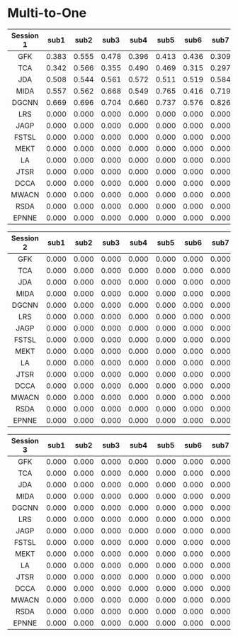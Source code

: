 # Multi-to-One

|Session 1  | sub1 | sub2 | sub3 | sub4 | sub5 |  sub6 |  sub7 |  sub8 |  sub9 |  sub10 |  sub11 |  sub12 |  sub13 |  sub14 |  sub15 | Avg | 
| :----: | :----: | :----: | :----: | :----: | :----: | :----: | :----: | ---- | ---- | ---- | ---- | ---- | ---- | ---- | ---- | ---- |
GFK | 0.383 | 0.555 | 0.478 | 0.396 | 0.413 | 0.436 | 0.309 | 0.364 | 0.645 | 0.488 | 0.378 | 0.450 | 0.381 | 0.577 | 0.354 | 0.440
TCA | 0.342 | 0.566 | 0.355 | 0.490 | 0.469 | 0.315 | 0.297 | 0.463 | 0.407 | 0.252 | 0.468 | 0.217 | 0.282 | 0.387 | 0.242 | 0.370
| JDA  | 0.508 | 0.544 | 0.561 | 0.572 | 0.511 | 0.519 | 0.584 | 0.559 | 0.519 | 0.450 | 0.556 | 0.558 | 0.695 | 0.487 | 0.563 | 0.546
MIDA | 0.557 | 0.562 | 0.668 | 0.549 | 0.765 | 0.416 | 0.719 | 0.545 | 0.622 | 0.682 | 0.603 | 0.545 | 0.666 | 0.552 | 0.582 | 0.602
DGCNN | 0.669 | 0.696 | 0.704 | 0.660 | 0.737 | 0.576 | 0.826 | 0.645 | 0.717 | 0.825 | 0.724 | 0.743 | 0.539 | 0.569 | 0.678 | 0.687
LRS | 0.000 | 0.000 | 0.000 | 0.000 | 0.000 | 0.000 | 0.000 | 0.000 | 0.000 | 0.000 | 0.000 | 0.000 | 0.000 | 0.000 | 0.000 | 0.000
JAGP| 0.000 | 0.000 | 0.000 | 0.000 | 0.000 | 0.000 | 0.000 | 0.000 | 0.000 | 0.000 | 0.000 | 0.000 | 0.000 | 0.000 | 0.000 | 0.000
FSTSL| 0.000 | 0.000 | 0.000 | 0.000 | 0.000 | 0.000 | 0.000 | 0.000 | 0.000 | 0.000 | 0.000 | 0.000 | 0.000 | 0.000 | 0.000 | 0.000
MEKT| 0.000 | 0.000 | 0.000 | 0.000 | 0.000 | 0.000 | 0.000 | 0.000 | 0.000 | 0.000 | 0.000 | 0.000 | 0.000 | 0.000 | 0.000 | 0.000
LA| 0.000 | 0.000 | 0.000 | 0.000 | 0.000 | 0.000 | 0.000 | 0.000 | 0.000 | 0.000 | 0.000 | 0.000 | 0.000 | 0.000 | 0.000 | 0.000
JTSR| 0.000 | 0.000 | 0.000 | 0.000 | 0.000 | 0.000 | 0.000 | 0.000 | 0.000 | 0.000 | 0.000 | 0.000 | 0.000 | 0.000 | 0.000 | 0.000
DCCA| 0.000 | 0.000 | 0.000 | 0.000 | 0.000 | 0.000 | 0.000 | 0.000 | 0.000 | 0.000 | 0.000 | 0.000 | 0.000 | 0.000 | 0.000 | 0.000
MWACN| 0.000 | 0.000 | 0.000 | 0.000 | 0.000 | 0.000 | 0.000 | 0.000 | 0.000 | 0.000 | 0.000 | 0.000 | 0.000 | 0.000 | 0.000 | 0.000
RSDA| 0.000 | 0.000 | 0.000 | 0.000 | 0.000 | 0.000 | 0.000 | 0.000 | 0.000 | 0.000 | 0.000 | 0.000 | 0.000 | 0.000 | 0.000 | 0.000
EPNNE| 0.000 | 0.000 | 0.000 | 0.000 | 0.000 | 0.000 | 0.000 | 0.000 | 0.000 | 0.000 | 0.000 | 0.000 | 0.000 | 0.000 | 0.000 | 0.000

|Session 2  | sub1 | sub2 | sub3 | sub4 | sub5 |  sub6 |  sub7 |  sub8 |  sub9 |  sub10 |  sub11 |  sub12 |  sub13 |  sub14 |  sub15 | Avg | 
| :----: | :----: | :----: | :----: | :----: | :----: | :----: | :----: | ---- | ---- | ---- | ---- | ---- | ---- | ---- | ---- | ---- |
GFK | 0.000 | 0.000 | 0.000 | 0.000 | 0.000 | 0.000 | 0.000 | 0.000 | 0.000 | 0.000 | 0.000 | 0.000 | 0.000 | 0.000 | 0.000 | 0.000
TCA | 0.000 | 0.000 | 0.000 | 0.000 | 0.000 | 0.000 | 0.000 | 0.000 | 0.000 | 0.000 | 0.000 | 0.000 | 0.000 | 0.000 | 0.000 | 0.000
| JDA  | 0.000 | 0.000 | 0.000 | 0.000 | 0.000 | 0.000 | 0.000 | 0.000 | 0.000 | 0.000 | 0.000 | 0.000 | 0.000 | 0.000 | 0.000 | 0.000
MIDA | 0.000 | 0.000 | 0.000 | 0.000 | 0.000 | 0.000 | 0.000 | 0.000 | 0.000 | 0.000 | 0.000 | 0.000 | 0.000 | 0.000 | 0.000 | 0.000
DGCNN | 0.000 | 0.000 | 0.000 | 0.000 | 0.000 | 0.000 | 0.000 | 0.000 | 0.000 | 0.000 | 0.000 | 0.000 | 0.000 | 0.000 | 0.000 | 0.000
LRS | 0.000 | 0.000 | 0.000 | 0.000 | 0.000 | 0.000 | 0.000 | 0.000 | 0.000 | 0.000 | 0.000 | 0.000 | 0.000 | 0.000 | 0.000 | 0.000
JAGP| 0.000 | 0.000 | 0.000 | 0.000 | 0.000 | 0.000 | 0.000 | 0.000 | 0.000 | 0.000 | 0.000 | 0.000 | 0.000 | 0.000 | 0.000 | 0.000
FSTSL| 0.000 | 0.000 | 0.000 | 0.000 | 0.000 | 0.000 | 0.000 | 0.000 | 0.000 | 0.000 | 0.000 | 0.000 | 0.000 | 0.000 | 0.000 | 0.000
MEKT| 0.000 | 0.000 | 0.000 | 0.000 | 0.000 | 0.000 | 0.000 | 0.000 | 0.000 | 0.000 | 0.000 | 0.000 | 0.000 | 0.000 | 0.000 | 0.000
LA| 0.000 | 0.000 | 0.000 | 0.000 | 0.000 | 0.000 | 0.000 | 0.000 | 0.000 | 0.000 | 0.000 | 0.000 | 0.000 | 0.000 | 0.000 | 0.000
JTSR| 0.000 | 0.000 | 0.000 | 0.000 | 0.000 | 0.000 | 0.000 | 0.000 | 0.000 | 0.000 | 0.000 | 0.000 | 0.000 | 0.000 | 0.000 | 0.000
DCCA| 0.000 | 0.000 | 0.000 | 0.000 | 0.000 | 0.000 | 0.000 | 0.000 | 0.000 | 0.000 | 0.000 | 0.000 | 0.000 | 0.000 | 0.000 | 0.000
MWACN| 0.000 | 0.000 | 0.000 | 0.000 | 0.000 | 0.000 | 0.000 | 0.000 | 0.000 | 0.000 | 0.000 | 0.000 | 0.000 | 0.000 | 0.000 | 0.000
RSDA| 0.000 | 0.000 | 0.000 | 0.000 | 0.000 | 0.000 | 0.000 | 0.000 | 0.000 | 0.000 | 0.000 | 0.000 | 0.000 | 0.000 | 0.000 | 0.000
EPNNE| 0.000 | 0.000 | 0.000 | 0.000 | 0.000 | 0.000 | 0.000 | 0.000 | 0.000 | 0.000 | 0.000 | 0.000 | 0.000 | 0.000 | 0.000 | 0.000

|Session 3 | sub1 | sub2 | sub3 | sub4 | sub5 |  sub6 |  sub7 |  sub8 |  sub9 |  sub10 |  sub11 |  sub12 |  sub13 |  sub14 |  sub15 | Avg | 
| :----: | :----: | :----: | :----: | :----: | :----: | :----: | :----: | ---- | ---- | ---- | ---- | ---- | ---- | ---- | ---- | ---- |
GFK | 0.000 | 0.000 | 0.000 | 0.000 | 0.000 | 0.000 | 0.000 | 0.000 | 0.000 | 0.000 | 0.000 | 0.000 | 0.000 | 0.000 | 0.000 | 0.000
TCA | 0.000 | 0.000 | 0.000 | 0.000 | 0.000 | 0.000 | 0.000 | 0.000 | 0.000 | 0.000 | 0.000 | 0.000 | 0.000 | 0.000 | 0.000 | 0.000
| JDA  | 0.000 | 0.000 | 0.000 | 0.000 | 0.000 | 0.000 | 0.000 | 0.000 | 0.000 | 0.000 | 0.000 | 0.000 | 0.000 | 0.000 | 0.000 | 0.000
MIDA | 0.000 | 0.000 | 0.000 | 0.000 | 0.000 | 0.000 | 0.000 | 0.000 | 0.000 | 0.000 | 0.000 | 0.000 | 0.000 | 0.000 | 0.000 | 0.000
DGCNN | 0.000 | 0.000 | 0.000 | 0.000 | 0.000 | 0.000 | 0.000 | 0.000 | 0.000 | 0.000 | 0.000 | 0.000 | 0.000 | 0.000 | 0.000 | 0.000
LRS | 0.000 | 0.000 | 0.000 | 0.000 | 0.000 | 0.000 | 0.000 | 0.000 | 0.000 | 0.000 | 0.000 | 0.000 | 0.000 | 0.000 | 0.000 | 0.000
JAGP| 0.000 | 0.000 | 0.000 | 0.000 | 0.000 | 0.000 | 0.000 | 0.000 | 0.000 | 0.000 | 0.000 | 0.000 | 0.000 | 0.000 | 0.000 | 0.000
FSTSL| 0.000 | 0.000 | 0.000 | 0.000 | 0.000 | 0.000 | 0.000 | 0.000 | 0.000 | 0.000 | 0.000 | 0.000 | 0.000 | 0.000 | 0.000 | 0.000
MEKT| 0.000 | 0.000 | 0.000 | 0.000 | 0.000 | 0.000 | 0.000 | 0.000 | 0.000 | 0.000 | 0.000 | 0.000 | 0.000 | 0.000 | 0.000 | 0.000
LA| 0.000 | 0.000 | 0.000 | 0.000 | 0.000 | 0.000 | 0.000 | 0.000 | 0.000 | 0.000 | 0.000 | 0.000 | 0.000 | 0.000 | 0.000 | 0.000
JTSR| 0.000 | 0.000 | 0.000 | 0.000 | 0.000 | 0.000 | 0.000 | 0.000 | 0.000 | 0.000 | 0.000 | 0.000 | 0.000 | 0.000 | 0.000 | 0.000
DCCA| 0.000 | 0.000 | 0.000 | 0.000 | 0.000 | 0.000 | 0.000 | 0.000 | 0.000 | 0.000 | 0.000 | 0.000 | 0.000 | 0.000 | 0.000 | 0.000
MWACN| 0.000 | 0.000 | 0.000 | 0.000 | 0.000 | 0.000 | 0.000 | 0.000 | 0.000 | 0.000 | 0.000 | 0.000 | 0.000 | 0.000 | 0.000 | 0.000
RSDA| 0.000 | 0.000 | 0.000 | 0.000 | 0.000 | 0.000 | 0.000 | 0.000 | 0.000 | 0.000 | 0.000 | 0.000 | 0.000 | 0.000 | 0.000 | 0.000
EPNNE| 0.000 | 0.000 | 0.000 | 0.000 | 0.000 | 0.000 | 0.000 | 0.000 | 0.000 | 0.000 | 0.000 | 0.000 | 0.000 | 0.000 | 0.000 | 0.000
